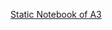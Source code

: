 [Static Notebook of A3](https://nbviewer.org/github/turkim1/PLUS_softwaredev_2023_turkim/blob/main/A3/A3_TURKI.ipynb)
